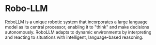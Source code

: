 # Robo-LLM
RoboLLM is a unique robotic system that incorporates a large language model as its central processor, enabling it to "think" and make decisions autonomously. RoboLLM adapts to dynamic environments by interpreting and reacting to situations with intelligent, language-based reasoning.
